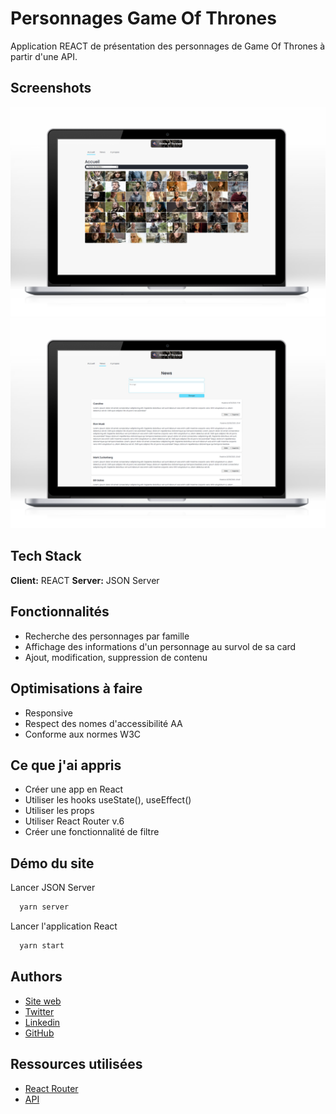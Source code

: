 
# Personnages Game Of Thrones

Application REACT de présentation des personnages de Game Of Thrones à partir d'une API.
## Screenshots

![home](https://github.com/CarolineSenes/game_of_thrones_caracters/blob/master/public/img/screenshot_home.png)
![news](https://github.com/CarolineSenes/game_of_thrones_caracters/blob/master/public/img/screenshot_news.png)
## Tech Stack

**Client:** REACT
**Server:** JSON Server

  
## Fonctionnalités

- Recherche des personnages par famille
- Affichage des informations d'un personnage au survol de sa card
- Ajout, modification, suppression de contenu

  
## Optimisations à faire
- Responsive
- Respect des nomes d'accessibilité AA
- Conforme aux normes W3C
## Ce que j'ai appris

- Créer une app en React
- Utiliser les hooks useState(), useEffect()
- Utiliser les props
- Utiliser React Router v.6
- Créer une fonctionnalité de filtre
## Démo du site

Lancer JSON Server
```bash
  yarn server
```

Lancer l'application React
```bash
  yarn start
```



  
## Authors

- [Site web](https://carolinealexandre.netlify.app/) 
- [Twitter](https://twitter.com/senes_caroline) 
- [Linkedin](https://www.linkedin.com/in/carolinesenes/) 
- [GitHub](https://github.com/CarolineSenes) 
  
## Ressources utilisées

 - [React Router](https://reactrouter.com/docs/en/v6/upgrading/v5#remove-activeclassname-and-activestyle-props-from-navlink-)
 - [API](https://thronesapi.com/api/v2/Characters)

  
